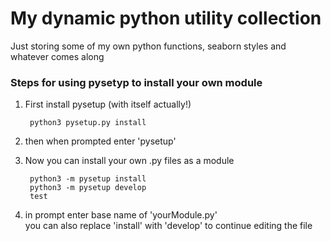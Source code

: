 # My dynamic python utility collection

Just storing some of my own python functions, seaborn styles and whatever comes along


### Steps for using pysetyp to install your own module  

1. First install pysetup (with itself actually!)  

        python3 pysetup.py install  

2. then when prompted enter 'pysetup'  
3. Now you can install your own .py files as a module  

        python3 -m pysetup install  
        python3 -m pysetup develop  
        test

4. in prompt enter base name of 'yourModule.py'  
you can also replace 'install' with 'develop' to continue editing the file  

